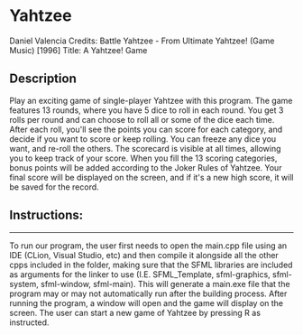 # Yahtzee

Daniel Valencia
Credits: Battle Yahtzee - From Ultimate Yahtzee! (Game Music) [1996]
Title: A Yahtzee! Game

## Description
Play an exciting game of single-player Yahtzee with this program. The game features 13 rounds, where you have 5 dice to roll in each round. 
You get 3 rolls per round and can choose to roll all or some of the dice each time. After each roll, you'll see the points you can score for each category, and 
decide if you want to score or keep rolling. You can freeze any dice you want, and re-roll the others. The scorecard is visible at all times, allowing you to keep track of your score. 
When you fill the 13 scoring categories, bonus points will be added according to the Joker Rules of Yahtzee. Your final score will be displayed on the screen, and if it's a new high score, it will be saved for the record.

## Instructions:
-------------------------------------------
To run our program, the user first needs to open the main.cpp file using an IDE (CLion, Visual Studio, etc) and then compile it alongside all the other cpps included in the folder, 
making sure that the SFML libraries are included as arguments for the linker to use (I.E. SFML_Template, sfml-graphics, sfml-system, sfml-window, sfml-main). 
This will generate a main.exe file that the program may or may not automatically run after the building process. 
After running the program, a window will open and the game will display on the screen. 
The user can start a new game of Yahtzee by pressing R as instructed. 
